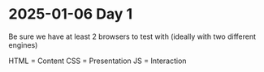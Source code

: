 # 2025-01-06 Day 1
Be sure we have at least 2 browsers to test with (ideally with two different engines)

HTML = Content
CSS = Presentation
JS = Interaction


